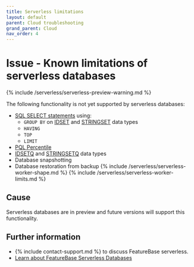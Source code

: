 ```yaml
---
title: Serverless limitations
layout: default
parent: Cloud troubleshooting
grand_parent: Cloud
nav_order: 4
---
```


# Issue - Known limitations of serverless databases

{% include /serverless/serverless-preview-warning.md %}

The following functionality is not yet supported by serverless databases:

* [SQL SELECT statements](/docs/sql-guide/statements/statement-select) using:
    * `GROUP BY` on [IDSET](/docs/sql-guide/data-types/data-type-idset) and [STRINGSET](/docs/sql-guide/data-types/data-type-stringset) data types  
    * `HAVING`  
    * `TOP`
    * `LIMIT`   
* [PQL Percentile](/docs/pql-guide/pql-read-percentile)
* [IDSETQ](/docs/sql-guide/data-types/data-type-idsetq) and [STRINGSETQ](/docs/sql-guide/data-types/data-type-stringsetq) data types
* Database snapshotting
* Database restoration from backup
{% include /serverless/serverless-worker-shape.md %}
{% include /serverless/serverless-worker-limits.md %}

## Cause

Serverless databases are in preview and future versions will support this functionality.

## Further information

* {% include contact-support.md %} to discuss FeatureBase serverless.
* [Learn about FeatureBase Serverless Databases](/docs/cloud/cloud-databases/cloud-db-serverless-home)